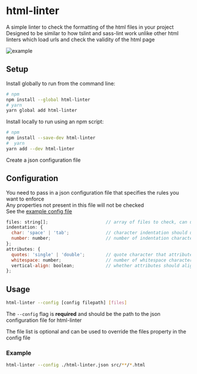 # html-linter
A simple linter to check the formatting of the html files in your project  
Designed to be similar to how tslint and sass-lint work unlike other html linters which load urls and check the validity of the html page

![example](https://chinchiheather.github.io/html-linter/img/example.png)

## Setup
Install globally to run from the command line:
```bash
# npm
npm install --global html-linter
# yarn
yarn global add html-linter
```

Install locally to run using an npm script:
```bash
# npm
npm install --save-dev html-linter
#  yarn
yarn add --dev html-linter
```

Create a json configuration file

## Configuration
You need to pass in a json configuration file that specifies the rules you want to enforce  
Any properties not present in this file will not be checked  
See the [example config file](https://github.com/chinchiheather/html-linter/blob/master/html-linter.json)  

```js
files: string[];                      // array of files to check, can use glob patterns
indentation: {
  char: 'space' | 'tab';              // character indentation should use
  number: number;                     // number of indentation characters file should use
};
attributes: {
  quotes: 'single' | 'double';        // quote character that attribute values should use
  whitespace: number;                 // number of whitespace characters there should be around the '=' character
  vertical-align: boolean;            // whether attributes should align vertically
};
```

## Usage
```bash
html-linter --config [config filepath] [files]
```

The `--config` flag is **required** and should be the path to the json configuration file for html-linter

The file list is optional and can be used to override the files property in the config file

### Example

```bash
html-linter --config ./html-linter.json src/**/*.html




